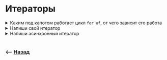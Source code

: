 # Итераторы

<details>
<summary> Каким под капотом работает цикл <code>for of</code>, от чего зависит его работа</summary>

![illustration](https://raw.githubusercontent.com/webster6667/documentation/master/documentation-data/illustrations/dd-up.svg)

Зависит от скрытого `Symbol.iterator`, которое отвечает за итерацию объекта   

<details>
<summary> <sup>⭐</sup>❓ Как оно работает внутри?</summary>

---

🎯 Хранит в себе метод `next()`, и свойства `value` и `done`   
&emsp;&emsp; 👆 Каждую итерацию дергается метод `next()`, который меняет `value`, до тех пор, пока `done` не станет `true`

---

</details>

![illustration](https://raw.githubusercontent.com/webster6667/documentation/master/documentation-data/illustrations/dd-down.svg)

</details>

<details>
<summary> Напиши свой итератор</summary>

![illustration](https://raw.githubusercontent.com/webster6667/documentation/master/documentation-data/illustrations/dd-up.svg)



![illustration](https://raw.githubusercontent.com/webster6667/documentation/master/documentation-data/illustrations/dd-down.svg)

</details>

<details>
<summary> Напиши асинхронный итератор</summary>

![illustration](https://raw.githubusercontent.com/webster6667/documentation/master/documentation-data/illustrations/dd-up.svg)



![illustration](https://raw.githubusercontent.com/webster6667/documentation/master/documentation-data/illustrations/dd-down.svg)

</details>

<br>

### ⟵ **<a href="../../readme.md">Назад</a>**